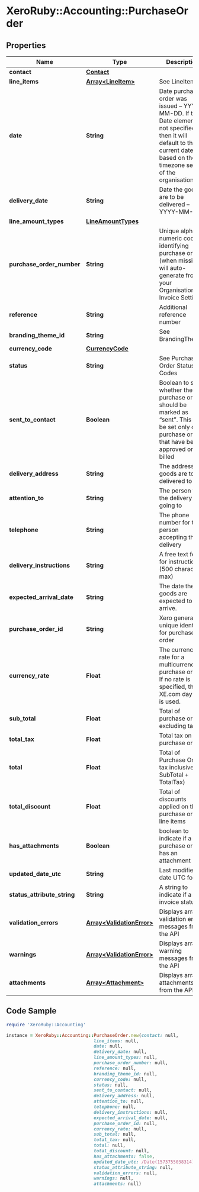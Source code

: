 # XeroRuby::Accounting::PurchaseOrder

## Properties

Name | Type | Description | Notes
------------ | ------------- | ------------- | -------------
**contact** | [**Contact**](Contact.md) |  | [optional] 
**line_items** | [**Array&lt;LineItem&gt;**](LineItem.md) | See LineItems | [optional] 
**date** | **String** | Date purchase order was issued – YYYY-MM-DD. If the Date element is not specified then it will default to the current date based on the timezone setting of the organisation | [optional] 
**delivery_date** | **String** | Date the goods are to be delivered – YYYY-MM-DD | [optional] 
**line_amount_types** | [**LineAmountTypes**](LineAmountTypes.md) |  | [optional] 
**purchase_order_number** | **String** | Unique alpha numeric code identifying purchase order (when missing will auto-generate from your Organisation Invoice Settings) | [optional] 
**reference** | **String** | Additional reference number | [optional] 
**branding_theme_id** | **String** | See BrandingThemes | [optional] 
**currency_code** | [**CurrencyCode**](CurrencyCode.md) |  | [optional] 
**status** | **String** | See Purchase Order Status Codes | [optional] 
**sent_to_contact** | **Boolean** | Boolean to set whether the purchase order should be marked as “sent”. This can be set only on purchase orders that have been approved or billed | [optional] 
**delivery_address** | **String** | The address the goods are to be delivered to | [optional] 
**attention_to** | **String** | The person that the delivery is going to | [optional] 
**telephone** | **String** | The phone number for the person accepting the delivery | [optional] 
**delivery_instructions** | **String** | A free text feild for instructions (500 characters max) | [optional] 
**expected_arrival_date** | **String** | The date the goods are expected to arrive. | [optional] 
**purchase_order_id** | **String** | Xero generated unique identifier for purchase order | [optional] 
**currency_rate** | **Float** | The currency rate for a multicurrency purchase order. If no rate is specified, the XE.com day rate is used. | [optional] 
**sub_total** | **Float** | Total of purchase order excluding taxes | [optional] 
**total_tax** | **Float** | Total tax on purchase order | [optional] 
**total** | **Float** | Total of Purchase Order tax inclusive (i.e. SubTotal + TotalTax) | [optional] 
**total_discount** | **Float** | Total of discounts applied on the purchase order line items | [optional] 
**has_attachments** | **Boolean** | boolean to indicate if a purchase order has an attachment | [optional] [default to false]
**updated_date_utc** | **String** | Last modified date UTC format | [optional] 
**status_attribute_string** | **String** | A string to indicate if a invoice status | [optional] 
**validation_errors** | [**Array&lt;ValidationError&gt;**](ValidationError.md) | Displays array of validation error messages from the API | [optional] 
**warnings** | [**Array&lt;ValidationError&gt;**](ValidationError.md) | Displays array of warning messages from the API | [optional] 
**attachments** | [**Array&lt;Attachment&gt;**](Attachment.md) | Displays array of attachments from the API | [optional] 

## Code Sample

```ruby
require 'XeroRuby::Accounting'

instance = XeroRuby::Accounting::PurchaseOrder.new(contact: null,
                                 line_items: null,
                                 date: null,
                                 delivery_date: null,
                                 line_amount_types: null,
                                 purchase_order_number: null,
                                 reference: null,
                                 branding_theme_id: null,
                                 currency_code: null,
                                 status: null,
                                 sent_to_contact: null,
                                 delivery_address: null,
                                 attention_to: null,
                                 telephone: null,
                                 delivery_instructions: null,
                                 expected_arrival_date: null,
                                 purchase_order_id: null,
                                 currency_rate: null,
                                 sub_total: null,
                                 total_tax: null,
                                 total: null,
                                 total_discount: null,
                                 has_attachments: false,
                                 updated_date_utc: /Date(1573755038314)/,
                                 status_attribute_string: null,
                                 validation_errors: null,
                                 warnings: null,
                                 attachments: null)
```


